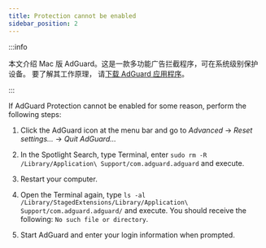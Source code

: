 ```yaml
---
title: Protection cannot be enabled
sidebar_position: 2
---
```


:::info

本文介绍 Mac 版 AdGuard。这是一款多功能广告拦截程序，可在系统级别保护设备。 要了解其工作原理， 请[下载 AdGuard 应用程序](https://agrd.io/download-kb-adblock)。

:::

If AdGuard Protection cannot be enabled for some reason, perform the following steps:

1. Click the AdGuard icon at the menu bar and go to *Advanced* → *Reset settings...* → *Quit AdGuard...*

2. In the Spotlight Search, type Terminal, enter `sudo rm -R /Library/Application\ Support/com.adguard.adguard` and execute.

3. Restart your computer.

4. Open the Terminal again, type `ls -al /Library/StagedExtensions/Library/Application\ Support/com.adguard.adguard/` and execute. You should receive the following: `No such file or directory`.

5. Start AdGuard and enter your login information when prompted.
